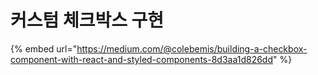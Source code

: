# 커스텀 체크박스 구현

{% embed url="https://medium.com/@colebemis/building-a-checkbox-component-with-react-and-styled-components-8d3aa1d826dd" %}



